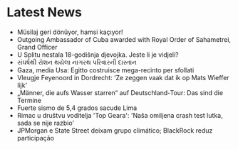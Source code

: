 # Latest News
-  Müsilaj geri dönüyor, hamsi kaçıyor!
-  Outgoing Ambassador of Cuba awarded with Royal Order of Sahametrei, Grand Officer
-  U Splitu nestala 18-godišnja djevojka. Jeste li je vidjeli?
-  સંઘર્ષથી રોશન થયેલા નાગરથ પરિવારની દાસ્તાન
-  Gaza, media Usa: Egitto costruisce mega-recinto per sfollati
-  Vleugje Feyenoord in Dordrecht: ‘Ze zeggen vaak dat ik op Mats Wieffer lijk’
-  „Männer, die aufs Wasser starren“ auf Deutschland-Tour: Das sind die Termine
-  Fuerte sismo de 5,4 grados sacude Lima
-  Rimac u društvu voditelja 'Top Geara': 'Naša omiljena crash test lutka, sada se nije razbio'
-  JPMorgan e State Street deixam grupo climático; BlackRock reduz participação
